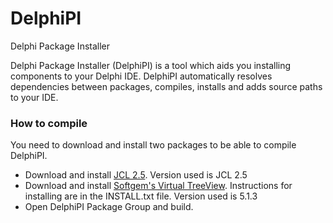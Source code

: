 DelphiPI
========

Delphi Package Installer


Delphi Package Installer (DelphiPI) is a tool which aids you installing components to your Delphi IDE. DelphiPI automatically resolves dependencies between packages, compiles, installs and adds source paths to your IDE. 

### How to compile

You need to download and install two packages to be able to compile DelphiPI.

  * Download and install [JCL 2.5](https://github.com/project-jedi/jcl). Version used is JCL 2.5
  * Download and install [Softgem's Virtual TreeView](www.soft-gems.net). Instructions for installing are in the INSTALL.txt file. Version used is 5.1.3
  * Open DelphiPI Package Group and build.
